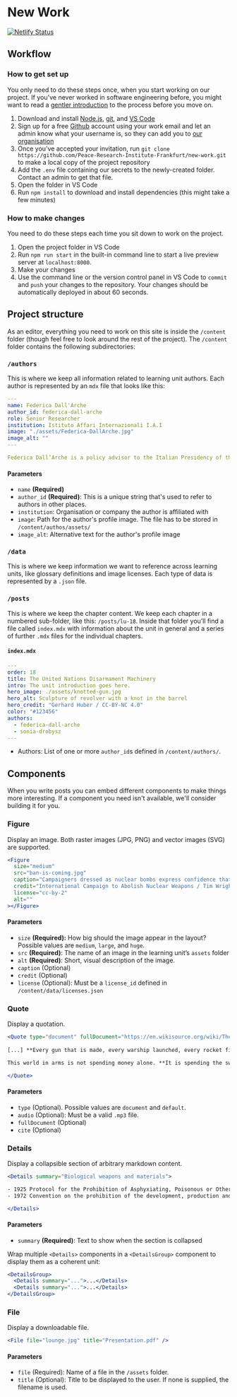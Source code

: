 # New Work

[![Netlify Status](https://api.netlify.com/api/v1/badges/389532b6-bd8e-432c-84b9-dee1dc63c426/deploy-status)](https://app.netlify.com/sites/leibniz-nw/deploys)

## Workflow

### How to get set up

You only need to do these steps once, when you start working on our project. If you've never worked in software engineering before, you might want to read a [gentler introduction](https://awesomephant.github.io/untitled-coding-workshop/chapters/tools/) to the process before you move on.

1. Download and install [Node.js](https://nodejs.org/en/), [git,](https://git-scm.com/) and [VS Code](https://code.visualstudio.com/)
2. Sign up for a free [Github](https://github.com/) account using your work email and let an admin know what your username is, so they can add you to [our organisation](https://github.com/Peace-Research-Institute-Frankfurt) 
3. Once you’ve accepted your invitation, run `git clone https://github.com/Peace-Research-Institute-Frankfurt/new-work.git` to make a local copy of the project repository
4. Add the `.env` file containing our secrets to the newly-created folder. Contact an admin to get that file.
5. Open the folder in VS Code
6. Run `npm install` to download and install dependencies (this might take a few minutes)

### How to make changes

You need to do these steps each time you sit down to work on the project.

1. Open the project folder in VS Code
2. Run `npm run start` in the built-in command line to start a live preview server at `localhost:8000`.
3. Make your changes
4. Use the command line or the version control panel in VS Code to `commit` and `push` your changes to the repository. Your changes should be automatically deployed in about 60 seconds.

## Project structure

As an editor, everything you need to work on this site is inside the `/content` folder (though feel free to look around the rest of the project). The `/content` folder contains the following subdirectories:

### `/authors`

This is where we keep all information related to learning unit authors. Each author is represented by an `mdx` file that looks like this:

```yaml
---
name: Federica Dall'Arche
author_id: federica-dall-arche
role: Senior Researcher
institution: Istituto Affari Internazionali I.A.I
image: "./assets/Federica-DallArche.jpg"
image_alt: ""
---

Federica Dall’Arche is a policy advisor to the Italian Presidency of the Council of Ministers and a researcher at the \[International Affairs Institute\](https://www.iai.it/en) ...
```

#### Parameters

- `name` **(Required)**
- `author_id` **(Required)**: This is a unique string that's used to refer to authors in other places.
- `institution`: Organisation or company the author is affiliated with
- `image`: Path for the author's profile image. The file has to be stored in `/content/authos/assets/`
- `image_alt`: Alternative text for the author's profile image

### `/data`

This is where we keep information we want to reference across learning units, like glossary definitions and image licenses. Each type of data is represented by a `.json` file.

### `/posts`

This is where we keep the chapter content. We keep each chapter in a numbered sub-folder, like this: `/posts/lu-18`. Inside that folder you’ll find a file called `index.mdx` with information about the unit in general and a series of further `.mdx` files for the individual chapters.

#### `index.mdx`

```yaml
---
order: 18
title: The United Nations Disarmament Machinery
intro: The unit introduction goes here.
hero_image: ./assets/knotted-gun.jpg
hero_alt: Sculpture of revolver with a knot in the barrel
hero_credit: "Gerhard Huber / CC-BY-NC 4.0"
color: "#123456"
authors:
  - federica-dall-arche
  - sonia-drobysz
---
```

- Authors: List of one or more `author_id`s defined in `/content/authors/`.

## Components

When you write posts you can embed different components to make things more interesting. If a component you need isn't available, we'll consider building it for you.

### Figure

Display an image. Both raster images (JPG, PNG) and vector images (SVG) are supported.

```jsx
<Figure
  size="medium"
  src="ban-is-coming.jpg"
  caption="Campaigners dressed as nuclear bombs express confidence that a treaty banning nuclear weapons is on its way."
  credit="International Campaign to Abolish Nuclear Weapons / Tim Wright"
  license="cc-by-2"
  alt=""
></Figure>
```

#### Parameters

- `size` **(Required):** How big should the image appear in the layout? Possible values are `medium`, `large`, and `huge`.
- `src` **(Required)**: The name of an image in the learning unit’s `assets` folder
- `alt` **(Required)**: Short, visual description of the image.
- `caption` (Optional)
- `credit` (Optional)
- `license` (Optional): Must be a `license_id` defined in `/content/data/licenses.json`

### Quote

Display a quotation.

```jsx
<Quote type="document" fullDocument="https://en.wikisource.org/wiki/The_Chance_for_Peace" cite='Dwight D. Eisenhower, "Chance for Peace", speech to American Society of Newspaper Editors.'>
    
[...] **Every gun that is made, every warship launched, every rocket fired signifies, in the final sense, a theft from those who hunger and are not fed, those who are cold and are not clothed.**

This world in arms is not spending money alone. **It is spending the sweat of its laborers, the genius of its scientists, the hopes of its children.**

</Quote>
```

#### Parameters

- `type` (Optional). Possible values are `document` and `default`.
- `audio` (Optional): Must be a valid `.mp3` file.
- `fullDocument` (Optional)
- `cite` (Optional)


### Details

Display a collapsible section of arbitrary markdown content.

```jsx
<Details summary="Biological weapons and materials">

- 1925 Protocol for the Prohibition of Asphyxiating, Poisonous or Other Gases, and of Bacteriological Methods of Warfare
- 1972 Convention on the prohibition of the development, production and stockpiling of bacteriological (biological) and toxin weapons and on their destruction (BWC)

</Details>
```

#### Parameters

- `summary` **(Required)**: Text to show when the section is collapsed

Wrap multiple `<Details>` components in a `<DetailsGroup>` component to display them as a coherent unit:

```jsx
<DetailsGroup>
  <Details summary="...">...</Details>
  <Details summary="...">...</Details>
</DetailsGroup>
```

### File

Display a downloadable file.

```jsx
<File file="lounge.jpg" title="Presentation.pdf" />
```

#### Parameters

- `file` (Required): Name of a file in the `/assets` folder.
- `title` (Optional): Title to be displayed to the user. If none is supplied, the filename is used.
